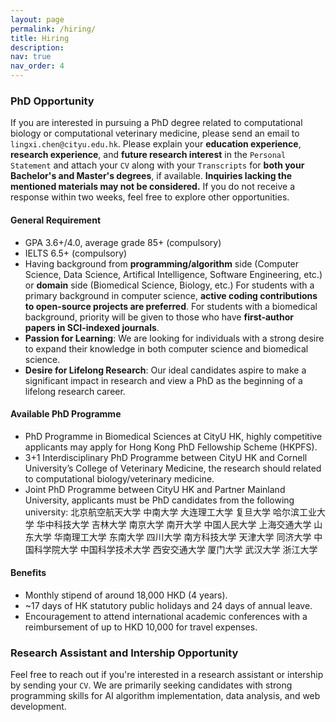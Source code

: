 ```yaml
---
layout: page
permalink: /hiring/
title: Hiring
description: 
nav: true
nav_order: 4
---
```


### PhD Opportunity

If you are interested in pursuing a PhD degree related to computational biology or computational veterinary medicine, please send an email to `lingxi.chen@cityu.edu.hk`. Please explain your **education experience**, **research experience**, and **future research interest** in the `Personal Statement` and attach your `CV` along with your `Transcripts` for **both your Bachelor's and Master's degrees**, if available. **Inquiries lacking the mentioned materials may not be considered.** If you do not receive a response within two weeks, feel free to explore other opportunities.

#### General Requirement
+   GPA 3.6+/4.0, average grade 85+ (compulsory)
+   IELTS 6.5+ (compulsory)
+   Having background from **programming/algorithm** side (Computer Science, Data Science, Artifical Intelligence, Software Engineering, etc.) or **domain** side (Biomedical Science, Biology, etc.) For students with a primary background in computer science, **active coding contributions to open-source projects are preferred**. For students with a biomedical background, priority will be given to those who have **first-author papers in SCI-indexed journals**.
+   **Passion for Learning**: We are looking for individuals with a strong desire to expand their knowledge in both computer science and biomedical science.
+   **Desire for Lifelong Research**: Our ideal candidates aspire to make a significant impact in research and view a PhD as the beginning of a lifelong research career.

#### Available PhD Programme
+   PhD Programme in Biomedical Sciences at CityU HK, highly competitive applicants may apply for Hong Kong PhD Fellowship Scheme (HKPFS). 
+   3+1 Interdisciplinary PhD Programme between CityU HK and Cornell University’s College of Veterinary Medicine, the research should related to computational biology/veterinary medicine.
+   Joint PhD Programme between CityU HK and Partner Mainland University, applicants must be PhD candidates from the following university: 北京航空航天大学 中南大学 大连理工大学 复旦大学 哈尔滨工业大学 华中科技大学 吉林大学 南京大学 南开大学 中国人民大学 上海交通大学 山东大学 华南理工大学 东南大学 四川大学 南方科技大学 天津大学 同济大学 中国科学院大学 中国科学技术大学 西安交通大学 厦门大学 武汉大学 浙江大学

#### Benefits
+   Monthly stipend of around 18,000 HKD (4 years).
+   ~17 days of HK statutory public holidays and 24 days of annual leave.
+   Encouragement to attend international academic conferences with a reimbursement of up to HKD 10,000 for travel expenses.


### Research Assistant and Intership Opportunity

Feel free to reach out if you're interested in a research assistant or intership by sending your `CV`. We are primarily seeking candidates with strong programming skills for AI algorithm implementation, data analysis, and web development.